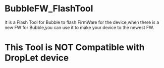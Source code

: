 # BubbleFW_FlashTool
It is a Flash Tool for Bubble to flash FirmWare for the device,when there is a new FW for Bubble,you can use it to make your device to the newest FW.

# This Tool  is NOT Compatible with DropLet device

